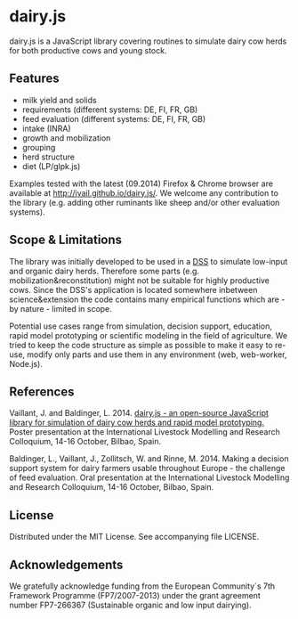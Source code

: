 # dairy.js

dairy.js is a JavaScript library covering routines to simulate dairy cow herds for both productive cows and young stock.

## Features

  * milk yield and solids
  * requirements (different systems: DE, FI, FR, GB)
  * feed evaluation (different systems: DE, FI, FR, GB)
  * intake (INRA)
  * growth and mobilization
  * grouping
  * herd structure
  * diet (LP/glpk.js)
  
Examples tested with the latest (09.2014) Firefox & Chrome browser are available at http://jvail.github.io/dairy.js/. We welcome any contribution to the library (e.g. adding other ruminants like sheep and/or other evaluation systems).

## Scope & Limitations

The library was initially developed to be used in a [DSS](https://github.com/zalf-lse/solid-dss) to simulate low-input and organic dairy herds. Therefore some parts (e.g. mobilization&reconstitution) might not be suitable for highly productive cows. Since the DSS's application is located somewhere inbetween science&extension the code contains many empirical functions which are - by nature - limited in scope.  

Potential use cases range from simulation, decision support, education, rapid model prototyping or scientific modeling in the field of agriculture. We tried to keep the code structure as simple as possible to make it easy to re-use, modify only parts and use them in any environment (web, web-worker, Node.js).

## References

Vaillant, J. and Baldinger, L. 2014.
[dairy.js - an open-source JavaScript library for simulation of dairy cow herds and rapid model prototyping.](https://github.com/jvail/dairy.js/raw/master/doc/Vaillant_Poster_LiveM_Bilbao.pdf)
Poster presentation at the International Livestock Modelling and Research Colloquium, 14-16 October, Bilbao, Spain.
 
Baldinger, L., Vaillant, J., Zollitsch, W. and Rinne, M. 2014.
Making a decision support system for dairy farmers usable throughout Europe - the challenge of feed evaluation.
Oral presentation at the International Livestock Modelling and Research Colloquium, 14-16 October, Bilbao, Spain.

## License

Distributed under the MIT License. See accompanying file LICENSE.

## Acknowledgements

We gratefully acknowledge funding from the European Community´s 7th Framework Programme (FP7/2007-2013) under the grant 
agreement number FP7-266367 (Sustainable organic and low input dairying).
